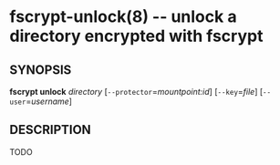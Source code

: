 fscrypt-unlock(8) -- unlock a directory encrypted with fscrypt
==============================================================

## SYNOPSIS

**fscrypt unlock** _directory_ [`--protector`=_mountpoint:id_]
    [`--key`=_file_] [`--user`=_username_]

## DESCRIPTION

TODO